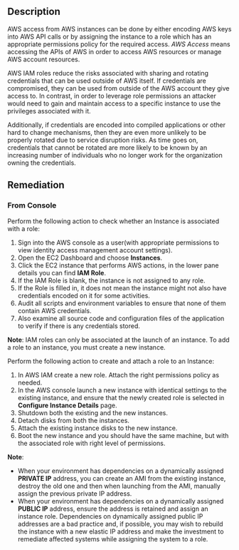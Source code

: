 ## Description

AWS access from AWS instances can be done by either encoding AWS keys into AWS API calls or by assigning the instance to a role which has an appropriate permissions policy for the required access. *AWS Access* means accessing the APIs of AWS in order to access AWS resources or manage AWS account resources.

AWS IAM roles reduce the risks associated with sharing and rotating credentials that can be used outside of AWS itself. If credentials are compromised, they can be used from outside of the AWS account they give access to. In contrast, in order to leverage role permissions an attacker would need to gain and maintain access to a specific instance to use the privileges associated with it.

Additionally, if credentials are encoded into compiled applications or other hard to change mechanisms, then they are even more unlikely to be properly rotated due to service disruption risks. As time goes on, credentials that cannot be rotated are more likely to be known by an increasing number of individuals who no longer work for the organization owning the credentials.

## Remediation

### From Console

Perform the following action to check whether an Instance is associated with a role:

1. Sign into the AWS console as a user(with appropriate permissions to view identity access management account settings).
2. Open the EC2 Dashboard and choose **Instances**.
3. Click the EC2 instance that performs AWS actions, in the lower pane details you can find **IAM Role**.
4. If the IAM Role is blank, the instance is not assigned to any role.
5. If the Role is filled in, it does not mean the instance might not also have credentials encoded on it for some activities.
6. Audit all scripts and environment variables to ensure that none of them contain AWS credentials.
7. Also examine all source code and configuration files of the application to verify if there is any credentials stored.

**Note**: IAM roles can only be associated at the launch of an instance. To add a role to an instance, you must create a new instance.

Perform the following action to create and attach a role to an Instance:

1. In AWS IAM create a new role. Attach the right permissions policy as needed.
2. In the AWS console launch a new instance with identical settings to the existing instance, and ensure that the newly created role is selected in **Configure Instance Details** page.
3. Shutdown both the existing and the new instances.
4. Detach disks from both the instances.
5. Attach the existing instance disks to the new instance.
6. Boot the new instance and you should have the same machine, but with the associated role with right level of permissions.

**Note**:
- When your environment has dependencies on a dynamically assigned **PRIVATE IP** address, you can create an AMI from the existing instance, destroy the old one and then when launching from the AMI, manually assign the previous private IP address.
- When your environment has dependencies on a dynamically assigned **PUBLIC IP** address, ensure the address is retained and assign an instance role. Dependencies on dynamically assigned public IP addresses are a bad practice and, if possible, you may wish to rebuild the instance with a new elastic IP address and make the investment to remediate affected systems while assigning the system to a role.

